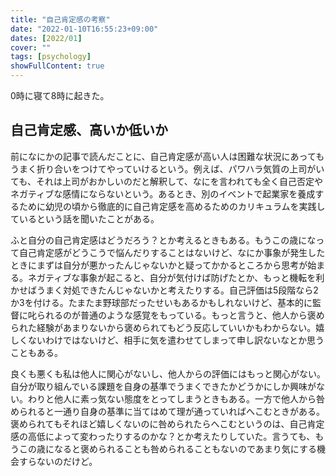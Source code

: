 ```yaml
---
title: "自己肯定感の考察"
date: "2022-01-10T16:55:23+09:00"
dates: [2022/01]
cover: ""
tags: [psychology]
showFullContent: true
---
```


0時に寝て8時に起きた。

## 自己肯定感、高いか低いか

前になにかの記事で読んだことに、自己肯定感が高い人は困難な状況にあってもうまく折り合いをつけてやっていけるという。例えば、パワハラ気質の上司がいても、それは上司がおかしいのだと解釈して、なにを言われても全く自己否定やネガティブな感情にならないという。あるとき、別のイベントで起業家を養成するために幼児の頃から徹底的に自己肯定感を高めるためのカリキュラムを実践しているという話を聞いたことがある。

ふと自分の自己肯定感はどうだろう？とか考えるときもある。もうこの歳になって自己肯定感がどうこうで悩んだりすることはないけど、なにか事象が発生したときにまずは自分が悪かったんじゃないかと疑ってかかるところから思考が始まる。ネガティブな事象が起こると、自分が気付けば防げたとか、もっと機転を利かせばうまく対処できたんじゃないかと考えたりする。自己評価は5段階なら2か3を付ける。たまたま野球部だったせいもあるかもしれないけど、基本的に監督に叱られるのが普通のような感覚をもっている。もっと言うと、他人から褒められた経験があまりないから褒められてもどう反応していいかもわからない。嬉しくないわけではないけど、相手に気を遣わせてしまって申し訳ないなとか思うこともある。

良くも悪くも私は他人に関心がないし、他人からの評価にはもっと関心がない。自分が取り組んでいる課題を自身の基準でうまくできたかどうかにしか興味がない。わりと他人に素っ気ない態度をとってしまうときもある。一方で他人から咎められると一通り自身の基準に当てはめて理が通っていればへこむときがある。褒められてもそれほど嬉しくないのに咎められたらへこむというのは、自己肯定感の高低によって変わったりするのかな？とか考えたりしていた。言うても、もうこの歳になると褒められることも咎められることもないのであまり気にする機会すらないのだけど。
